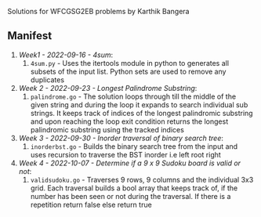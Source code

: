 Solutions for WFCGSG2EB problems by Karthik Bangera

## Manifest

1. *Week1 - 2022-09-16 - 4sum*: 
    1. `4sum.py` - Uses the itertools module in python to generates all subsets of the input list. Python sets are used to remove any duplicates
1. *Week 2 - 2022-09-23 - Longest Palindrome Substring*: 
    1. `palindrome.go` - The solution loops through till the middle of the given string and during the loop it expands to search individual sub strings.
    It keeps track of indices of the longest palindromic substring and upon reaching the loop exit condition returns the longest palindromic substring using the 
    tracked indices
1. *Week 3 - 2022-09-30 - Inorder traversal of binary search tree*: 
    1. `inorderbst.go` - Builds the binary search tree from the input and uses recursion to traverse the BST inorder i.e left root right
1. *Week 4 - 2022-10-07 - Determine if a 9 x 9 Sudoku board is valid or not*: 
    1. `validsudoku.go` - Traverses 9 rows, 9 columns and the individual 3x3 grid. Each traversal builds a bool array that keeps track of, if the number has been
    seen or not during the traversal. If there is a repetition return false else return true